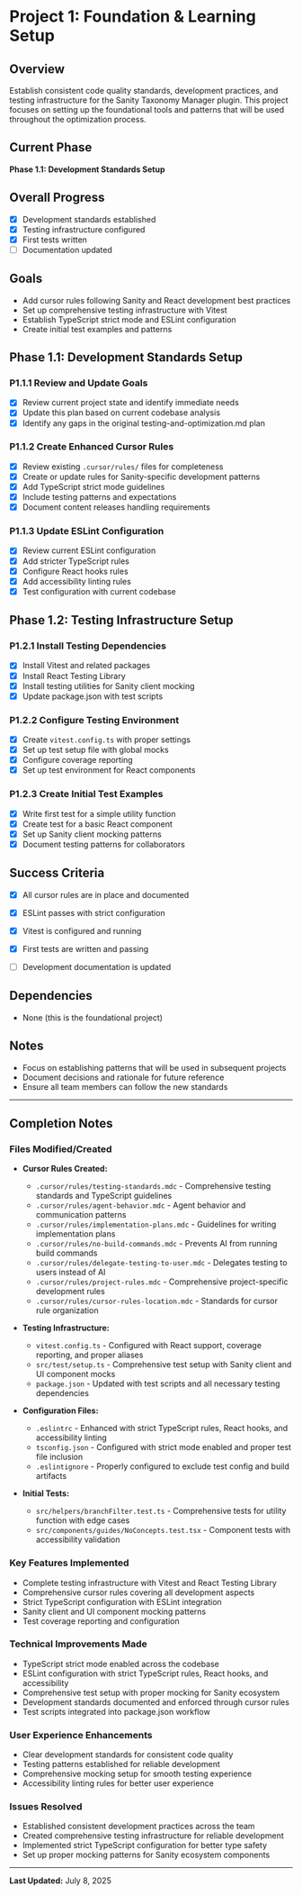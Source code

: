 # Project 1: Foundation & Learning Setup

## Overview
Establish consistent code quality standards, development practices, and testing infrastructure for the Sanity Taxonomy Manager plugin. This project focuses on setting up the foundational tools and patterns that will be used throughout the optimization process.

## Current Phase
**Phase 1.1: Development Standards Setup**

## Overall Progress
- [x] Development standards established
- [x] Testing infrastructure configured
- [x] First tests written
- [ ] Documentation updated

## Goals
- Add cursor rules following Sanity and React development best practices
- Set up comprehensive testing infrastructure with Vitest
- Establish TypeScript strict mode and ESLint configuration
- Create initial test examples and patterns

## Phase 1.1: Development Standards Setup

### P1.1.1 Review and Update Goals
- [x] Review current project state and identify immediate needs
- [x] Update this plan based on current codebase analysis
- [x] Identify any gaps in the original testing-and-optimization.md plan

### P1.1.2 Create Enhanced Cursor Rules
- [x] Review existing `.cursor/rules/` files for completeness
- [x] Create or update rules for Sanity-specific development patterns
- [x] Add TypeScript strict mode guidelines
- [x] Include testing patterns and expectations
- [x] Document content releases handling requirements

### P1.1.3 Update ESLint Configuration
- [x] Review current ESLint configuration
- [x] Add stricter TypeScript rules
- [x] Configure React hooks rules
- [x] Add accessibility linting rules
- [x] Test configuration with current codebase

## Phase 1.2: Testing Infrastructure Setup

### P1.2.1 Install Testing Dependencies
- [x] Install Vitest and related packages
- [x] Install React Testing Library
- [x] Install testing utilities for Sanity client mocking
- [x] Update package.json with test scripts

### P1.2.2 Configure Testing Environment
- [x] Create `vitest.config.ts` with proper settings
- [x] Set up test setup file with global mocks
- [x] Configure coverage reporting
- [x] Set up test environment for React components

### P1.2.3 Create Initial Test Examples
- [x] Write first test for a simple utility function
- [x] Create test for a basic React component
- [x] Set up Sanity client mocking patterns
- [x] Document testing patterns for collaborators

## Success Criteria
- [x] All cursor rules are in place and documented
- [x] ESLint passes with strict configuration
- [x] Vitest is configured and running
- [x] First tests are written and passing
- [ ] Development documentation is updated


## Dependencies
- None (this is the foundational project)

## Notes
- Focus on establishing patterns that will be used in subsequent projects
- Document decisions and rationale for future reference
- Ensure all team members can follow the new standards

---

## Completion Notes

### Files Modified/Created
- **Cursor Rules Created:**
  - `.cursor/rules/testing-standards.mdc` - Comprehensive testing standards and TypeScript guidelines
  - `.cursor/rules/agent-behavior.mdc` - Agent behavior and communication patterns
  - `.cursor/rules/implementation-plans.mdc` - Guidelines for writing implementation plans
  - `.cursor/rules/no-build-commands.mdc` - Prevents AI from running build commands
  - `.cursor/rules/delegate-testing-to-user.mdc` - Delegates testing to users instead of AI
  - `.cursor/rules/project-rules.mdc` - Comprehensive project-specific development rules
  - `.cursor/rules/cursor-rules-location.mdc` - Standards for cursor rule organization

- **Testing Infrastructure:**
  - `vitest.config.ts` - Configured with React support, coverage reporting, and proper aliases
  - `src/test/setup.ts` - Comprehensive test setup with Sanity client and UI component mocks
  - `package.json` - Updated with test scripts and all necessary testing dependencies

- **Configuration Files:**
  - `.eslintrc` - Enhanced with strict TypeScript rules, React hooks, and accessibility linting
  - `tsconfig.json` - Configured with strict mode enabled and proper test file inclusion
  - `.eslintignore` - Properly configured to exclude test config and build artifacts

- **Initial Tests:**
  - `src/helpers/branchFilter.test.ts` - Comprehensive tests for utility function with edge cases
  - `src/components/guides/NoConcepts.test.tsx` - Component tests with accessibility validation

### Key Features Implemented
- Complete testing infrastructure with Vitest and React Testing Library
- Comprehensive cursor rules covering all development aspects
- Strict TypeScript configuration with ESLint integration
- Sanity client and UI component mocking patterns
- Test coverage reporting and configuration

### Technical Improvements Made
- TypeScript strict mode enabled across the codebase
- ESLint configuration with strict TypeScript rules, React hooks, and accessibility
- Comprehensive test setup with proper mocking for Sanity ecosystem
- Development standards documented and enforced through cursor rules
- Test scripts integrated into package.json workflow

### User Experience Enhancements
- Clear development standards for consistent code quality
- Testing patterns established for reliable development
- Comprehensive mocking setup for smooth testing experience
- Accessibility linting rules for better user experience

### Issues Resolved
- Established consistent development practices across the team
- Created comprehensive testing infrastructure for reliable development
- Implemented strict TypeScript configuration for better type safety
- Set up proper mocking patterns for Sanity ecosystem components

---

**Last Updated:** July 8, 2025 